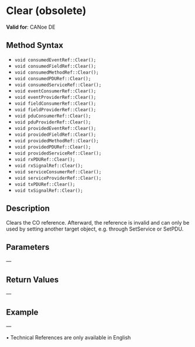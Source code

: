 # Clear (obsolete)

**Valid for**: CANoe DE

## Method Syntax

- `void consumedEventRef::Clear();`
- `void consumedFieldRef::Clear();`
- `void consumedMethodRef::Clear();`
- `void consumedPDURef::Clear();`
- `void consumedServiceRef::Clear();`
- `void eventConsumerRef::Clear();`
- `void eventProviderRef::Clear();`
- `void fieldConsumerRef::Clear();`
- `void fieldProviderRef::Clear();`
- `void pduConsumerRef::Clear();`
- `void pduProviderRef::Clear();`
- `void providedEventRef::Clear();`
- `void providedFieldRef::Clear();`
- `void providedMethodRef::Clear();`
- `void providedPDURef::Clear();`
- `void providedServiceRef::Clear();`
- `void rxPDURef::Clear();`
- `void rxSignalRef::Clear();`
- `void serviceConsumerRef::Clear();`
- `void serviceProviderRef::Clear();`
- `void txPDURef::Clear();`
- `void txSignalRef::Clear();`

## Description

Clears the CO reference. Afterward, the reference is invalid and can only be used by setting another target object, e.g. through SetService or SetPDU.

## Parameters

—

## Return Values

—

## Example

—

• Technical References are only available in English
